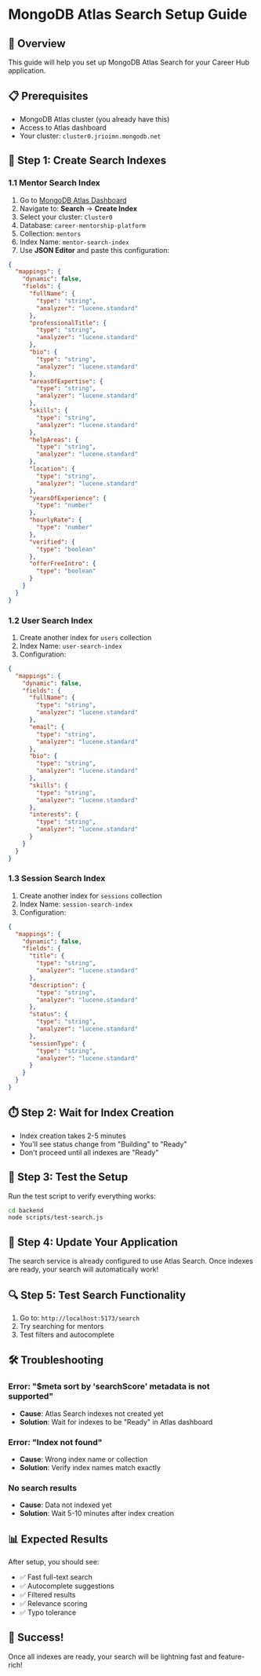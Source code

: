 # MongoDB Atlas Search Setup Guide

## 🎯 Overview
This guide will help you set up MongoDB Atlas Search for your Career Hub application.

## 📋 Prerequisites
- MongoDB Atlas cluster (you already have this)
- Access to Atlas dashboard
- Your cluster: `cluster0.jrioimn.mongodb.net`

## 🔧 Step 1: Create Search Indexes

### 1.1 Mentor Search Index
1. Go to [MongoDB Atlas Dashboard](https://cloud.mongodb.com)
2. Navigate to: **Search** → **Create Index**
3. Select your cluster: `Cluster0`
4. Database: `career-mentorship-platform`
5. Collection: `mentors`
6. Index Name: `mentor-search-index`
7. Use **JSON Editor** and paste this configuration:

```json
{
  "mappings": {
    "dynamic": false,
    "fields": {
      "fullName": {
        "type": "string",
        "analyzer": "lucene.standard"
      },
      "professionalTitle": {
        "type": "string",
        "analyzer": "lucene.standard"
      },
      "bio": {
        "type": "string",
        "analyzer": "lucene.standard"
      },
      "areasOfExpertise": {
        "type": "string",
        "analyzer": "lucene.standard"
      },
      "skills": {
        "type": "string",
        "analyzer": "lucene.standard"
      },
      "helpAreas": {
        "type": "string",
        "analyzer": "lucene.standard"
      },
      "location": {
        "type": "string",
        "analyzer": "lucene.standard"
      },
      "yearsOfExperience": {
        "type": "number"
      },
      "hourlyRate": {
        "type": "number"
      },
      "verified": {
        "type": "boolean"
      },
      "offerFreeIntro": {
        "type": "boolean"
      }
    }
  }
}
```

### 1.2 User Search Index
1. Create another index for `users` collection
2. Index Name: `user-search-index`
3. Configuration:

```json
{
  "mappings": {
    "dynamic": false,
    "fields": {
      "fullName": {
        "type": "string",
        "analyzer": "lucene.standard"
      },
      "email": {
        "type": "string",
        "analyzer": "lucene.standard"
      },
      "bio": {
        "type": "string",
        "analyzer": "lucene.standard"
      },
      "skills": {
        "type": "string",
        "analyzer": "lucene.standard"
      },
      "interests": {
        "type": "string",
        "analyzer": "lucene.standard"
      }
    }
  }
}
```

### 1.3 Session Search Index
1. Create another index for `sessions` collection
2. Index Name: `session-search-index`
3. Configuration:

```json
{
  "mappings": {
    "dynamic": false,
    "fields": {
      "title": {
        "type": "string",
        "analyzer": "lucene.standard"
      },
      "description": {
        "type": "string",
        "analyzer": "lucene.standard"
      },
      "status": {
        "type": "string",
        "analyzer": "lucene.standard"
      },
      "sessionType": {
        "type": "string",
        "analyzer": "lucene.standard"
      }
    }
  }
}
```

## ⏱️ Step 2: Wait for Index Creation
- Index creation takes 2-5 minutes
- You'll see status change from "Building" to "Ready"
- Don't proceed until all indexes are "Ready"

## 🧪 Step 3: Test the Setup
Run the test script to verify everything works:

```bash
cd backend
node scripts/test-search.js
```

## 🚀 Step 4: Update Your Application
The search service is already configured to use Atlas Search. Once indexes are ready, your search will automatically work!

## 🔍 Step 5: Test Search Functionality
1. Go to: `http://localhost:5173/search`
2. Try searching for mentors
3. Test filters and autocomplete

## 🛠️ Troubleshooting

### Error: "$meta sort by 'searchScore' metadata is not supported"
- **Cause**: Atlas Search indexes not created yet
- **Solution**: Wait for indexes to be "Ready" in Atlas dashboard

### Error: "Index not found"
- **Cause**: Wrong index name or collection
- **Solution**: Verify index names match exactly

### No search results
- **Cause**: Data not indexed yet
- **Solution**: Wait 5-10 minutes after index creation

## 📊 Expected Results
After setup, you should see:
- ✅ Fast full-text search
- ✅ Autocomplete suggestions
- ✅ Filtered results
- ✅ Relevance scoring
- ✅ Typo tolerance

## 🎉 Success!
Once all indexes are ready, your search will be lightning fast and feature-rich!

